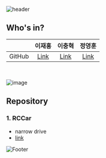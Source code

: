 ![header](https://capsule-render.vercel.app/api?type=waving&color=timeGradient&height=200&section=header&text=서울 22반 프로젝트조&fontSize=50)

## Who's in?
| | 이재홍 | 이충혁 | 정영훈 |
| :---: | :---: | :---: | :---: |
| GitHub | [Link](https://github.com/h78749891) | [Link](https://github.com/chyuk98) | [Link](https://github.com/ChocoBreeze) |

</br>

![image](https://github.com/TrippleH-YJC/.github/assets/75352656/6989ca6e-821a-4dc2-b4c4-59690cce7445)


## Repository
### 1. RCCar
- narrow drive
- [link](https://github.com/TrippleH-YJC/RCCar-Project)



![Footer](https://capsule-render.vercel.app/api?type=waving&color=timeGradient&height=200&section=footer)
